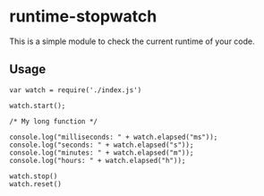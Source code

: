 # runtime-stopwatch
This is a simple module to check the current runtime of your code.
## Usage
```
var watch = require('./index.js')

watch.start();

/* My long function */

console.log("milliseconds: " + watch.elapsed("ms"));
console.log("seconds: " + watch.elapsed("s"));
console.log("minutes: " + watch.elapsed("m"));
console.log("hours: " + watch.elapsed("h"));

watch.stop()
watch.reset()

```
